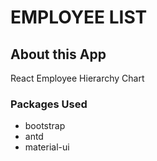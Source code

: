 # EMPLOYEE LIST

## About this App

React Employee Hierarchy Chart

### Packages Used

* bootstrap
* antd
* material-ui

